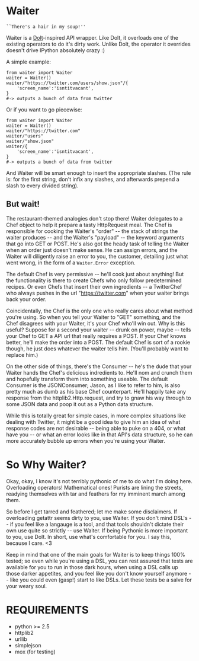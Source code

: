Waiter
======

    ``There's a hair in my soup!''

Waiter is a [Dolt](http://www.github.com/tswicegood/Dolt)-inspired API wrapper. Like Dolt, it overloads one of the existing
operators to do it's dirty work. Unlike Dolt, the operator it overrides doesn't drive IPython absolutely crazy :)

A simple example:

    from waiter import Waiter
    waiter = Waiter()
    waiter/"https://twitter.com/users/show.json"/{
        'screen_name':'isntitvacant',
    }
    #-> outputs a bunch of data from twitter

Or if you want to go piecewise:

    from waiter import Waiter
    waiter = Waiter()
    waiter/"https://twitter.com"
    waiter/"users"
    waiter/"show.json"
    waiter/{
        'screen_name':'isntitvacant',
    }
    #-> outputs a bunch of data from twitter

And Waiter will be smart enough to insert the appropriate slashes. \(The rule is: for the first string, don't infix any slashes,
and afterwards prepend a slash to every divided string\).

But wait!
---------

The restaurant-themed analogies don't stop there! Waiter delegates to a Chef object to help it prepare a tasty HttpRequest meal.
The Chef is responsible for cooking the Waiter's "order" -- the stack of strings the waiter produces -- and the Waiter's "payload"
-- the keyword arguments that go into GET or POST. He's also got the heady task of telling the Waiter when an order just
doesn't make sense. He can assign errors, and the Waiter will diligently raise an error to you, the customer, detailing just what
went wrong, in the form of a `Waiter.Error` exception.

The default Chef is very permissive -- he'll cook just about anything! But the functionality is there to create Chefs who only
follow predetermined recipes. Or even Chefs that insert their own ingredients -- a TwitterChef who always pushes in the url
"https://twitter.com" when your waiter brings back your order.

Coincidentally, the Chef is the only one who really cares about what method you're using. So when you tell your Waiter to
"GET" something, and the Chef disagrees with your Waiter, it's your Chef who'll win out. Why is this useful? Suppose for a second
your waiter -- drunk on power, maybe -- tells your Chef to GET a API url that really requires a POST. If your Chef knows better,
he'll make the order into a POST. The default Chef is sort of a rookie though, he just does whatever the waiter tells him.
\(You'll probably want to replace him.\)

On the other side of things, there's the Consumer -- he's the dude that your Waiter hands the Chef's delicious indredients to.
He'll nom and crunch them and hopefully transform them into something useable. The default Consumer is the JSONConsumer; Jason,
as I like to refer to him, is also pretty much as dumb as his base Chef counterpart. He'll happily take any response from the
httplib2.Http.request, and try to gnaw his way through to some JSON data and poop it out as a Python data structure.

While this is totally great for simple cases, in more complex situations like dealing with Twitter, it might be a good idea to
give him an idea of what response codes are not desirable -- being able to puke on a 404, or what have you -- or what an error
looks like in that API's data structure, so he can more accurately bubble up errors when you're using your Waiter.

So Why Waiter?
==============

Okay, okay, I know it's not terribly pythonic of me to do what I'm doing here. Overloading operators! Mathematical ones! Purists
are lining the streets, readying themselves with tar and feathers for my imminent march among them. 

So before I get tarred and feathered; let me make some disclaimers. If overloading getattr seems dirty to you, use Waiter. If you don't mind
DSL's -- if you feel like a langauge is a tool, and that tools shouldn't dictate their own use quite so strictly -- use Waiter.
If being Pythonic is more important to you, use Dolt. In short, use what's comfortable for you. I say this, because I care. <3

Keep in mind that one of the main goals for Waiter is to keep things 100% tested; so even while you're using a DSL, you can rest
assured that tests are available for you to run in those dark hours, when using a DSL calls up those darker appetites, and you
feel like you don't know yourself anymore -- like you could even \(gasp!\) start to like DSLs. Let these tests be a salve for your weary soul. 


REQUIREMENTS
============
- python >= 2.5
- httplib2
- urllib
- simplejson
- mox \(for testing\)

